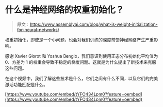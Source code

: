 # 什么是神经网络的权重初始化？

> 原文：<https://www.assemblyai.com/blog/what-is-weight-initialization-for-neural-networks/>

权重初始化，即使是一个小问题，也会对我们训练的深度前馈神经网络产生严重影响。

感谢 Xavier Glorot 和 Yoshua Bengio，我们意识到使用正态分布初始化平均值为 0、方差为 1 的权重会导致不稳定的梯度问题。这就是为什么提出了新技术来克服这些问题。

在这个视频中，我们了解这些技术是什么，它们之间有什么不同，以及它们的完美激活功能匹配是什么。

[https://www.youtube.com/embed/tYFO434Lpm0?feature=oembed](https://www.youtube.com/embed/tYFO434Lpm0?feature=oembed)